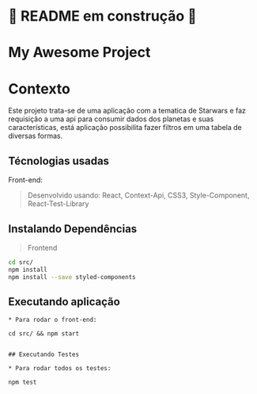 # 🚧 README em construção 🚧
# My Awesome Project

# Contexto
Este projeto trata-se de uma aplicação com a tematica de Starwars e faz requisição a uma api para consumir dados dos planetas e suas características, está aplicação possibilita fazer filtros em uma tabela de diversas formas.  

## Técnologias usadas

Front-end:
> Desenvolvido usando: React, Context-Api, CSS3, Style-Component, React-Test-Library

## Instalando Dependências

> Frontend
```bash
cd src/
npm install
npm install --save styled-components
``` 
## Executando aplicação

  ```
* Para rodar o front-end:

  ```
    cd src/ && npm start
  ```

## Executando Testes

* Para rodar todos os testes:

  ```
    npm test

